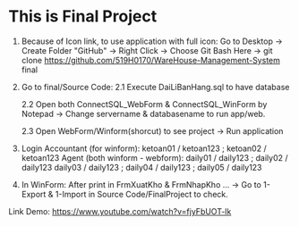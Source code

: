 # This is Final Project
1. Because of Icon link, to use application with full icon:
   Go to Desktop -> Create Folder "GitHub" -> Right Click -> Choose Git Bash Here
   -> git clone https://github.com/519H0170/WareHouse-Management-System final

2. Go to final/Source Code:
   2.1 Execute DaiLiBanHang.sql to have database

   2.2 Open both ConnectSQL_WebForm & ConnectSQL_WinForm by Notepad
      -> Change servername & databasename to run app/web.

   2.3 Open WebForm/Winform(shorcut) to see project -> Run application

3. Login
   Accountant (for winform): 
      ketoan01 / ketoan123 ; ketoan02 / ketoan123
   Agent (both winform - webform): 
      daily01 / daily123 ; daily02 / daily123 
      daily03 / daily123 ; daily04 / daily123 ; daily05 / daily123 

4. In WinForm: 
   After print in FrmXuatKho & FrmNhapKho ... 
   -> Go to 1-Export & 1-Import in Source Code/FinalProject to check.
   


Link Demo: https://www.youtube.com/watch?v=fjyFbUOT-lk

